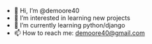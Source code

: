- 👋 Hi, I’m @demoore40
- 👀 I’m interested in learning new projects
- 🌱 I’m currently learning python/django
- 📫 How to reach me: demoore40@gmail.com

<!---
demoore40/demoore40 is a ✨ special ✨ repository because its `README.md` (this file) appears on your GitHub profile.
You can click the Preview link to take a look at your changes.
--->
